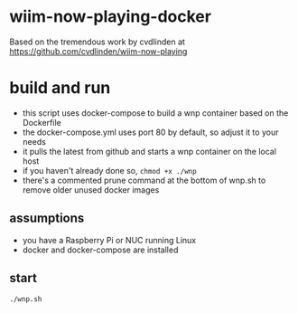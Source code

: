 # wiim-now-playing-docker

Based on the tremendous work by cvdlinden at https://github.com/cvdlinden/wiim-now-playing

# build and run

- this script uses docker-compose to build a wnp container based on the Dockerfile
- the docker-compose.yml uses port 80 by default, so adjust it to your needs
- it pulls the latest from github and starts a wnp container on the local host
- if you haven't already done so, `chmod +x ./wnp`
- there's a commented prune command at the bottom of wnp.sh to remove older unused docker images

## assumptions
- you have a Raspberry Pi or NUC running Linux
- docker and docker-compose are installed

## start 
`./wnp.sh`
